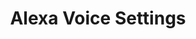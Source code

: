 ---
layout: portfolio
type: project
title: Alexa Voice Settings
description: Being able to adjust Alexa settings with your voice seems obvious, that's how you interact with Alexa. But that wasn't always the case and with so many settings it's surprisingly complex to achieve. I led the design of enabling Alexa settings to be available through voice, not just the Alexa app.
keys:
  project: AmazonVoiceSettings
  company: amazon
preview:
    title: Alexa Voice Settings
    description: Being able to adjust Alexa settings with your voice seems obvious, that's how you interact with Alexa. But that wasn't always the case and with so many settings, and some requiring authentication, it's surprisingly complex to achieve. I led the design of enabling Alexa settings to be available through voice, not just the Alexa app.
---